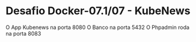 # Desafio Docker-07.1/07 - KubeNews

O App Kubenews na porta 8080
O Banco na porta 5432
O Phpadmin roda na porta 8083